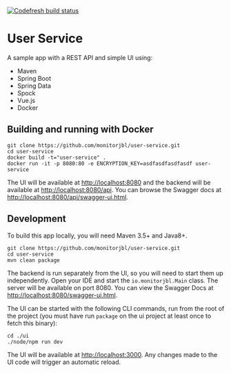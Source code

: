 [![Codefresh build status]( https://g.codefresh.io/api/badges/build?repoOwner=monitorjbl&repoName=user-service&branch=master&pipelineName=user-service&accountName=monitorjbl&type=cf-2)]( https://g.codefresh.io/repositories/monitorjbl/user-service/builds?filter=trigger:build;branch:master;service:59ab851dc3e3230001cecf79~user-service)

# User Service 

A sample app with a REST API and simple UI using:

* Maven
* Spring Boot
* Spring Data
* Spock
* Vue.js
* Docker

## Building and running  with Docker

```
git clone https://github.com/monitorjbl/user-service.git
cd user-service
docker build -t="user-service" .
docker run -it -p 8080:80 -e ENCRYPTION_KEY=asdfasdfasdfasdf user-service
```

The UI will be available at [http://localhost:8080](http://localhost:8080) and the backend will be available at [http://localhost:8080/api](http://localhost:8080/api). You can browse the Swagger docs at [http://localhost:8080/api/swagger-ui.html](http://localhost:8080/api/swagger-ui.html).

## Development

To build this app locally, you will need Maven 3.5+ and Java8+.

```
git clone https://github.com/monitorjbl/user-service.git
cd user-service
mvn clean package
```

The backend is run separately from the UI, so you will need to start them up independently. Open your IDE and start the `io.monitorjbl.Main` class. The server will be available on port 8080. You can view the Swagger Docs at [http://localhost:8080/swagger-ui.html](http://localhost:8080/swagger-ui.html).

The UI can be started with the following CLI commands, run from the root of the project (you must have run `package` on the ui project at least once to fetch this binary):

```
cd ./ui
./node/npm run dev
```

The UI will be available at [http://localhost:3000](http://localhost:3000). Any changes made to the UI code will trigger an automatic reload.